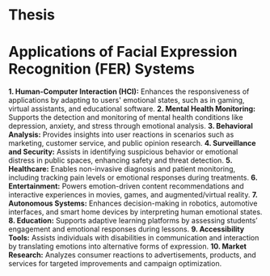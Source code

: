 # Thesis

# Applications of Facial Expression Recognition (FER) Systems
**1. Human-Computer Interaction (HCI):** 
Enhances the responsiveness of applications by adapting to users' emotional states, such as in gaming, virtual assistants, and educational software.
**2. Mental Health Monitoring:**
Supports the detection and monitoring of mental health conditions like depression, anxiety, and stress through emotional analysis.
**3. Behavioral Analysis:**
Provides insights into user reactions in scenarios such as marketing, customer service, and public opinion research.
**4. Surveillance and Security:** 
Assists in identifying suspicious behavior or emotional distress in public spaces, enhancing safety and threat detection.
**5. Healthcare:** 
Enables non-invasive diagnosis and patient monitoring, including tracking pain levels or emotional responses during treatments.
**6. Entertainment:** 
Powers emotion-driven content recommendations and interactive experiences in movies, games, and augmented/virtual reality.
**7. Autonomous Systems:** 
Enhances decision-making in robotics, automotive interfaces, and smart home devices by interpreting human emotional states.
**8. Education:** 
Supports adaptive learning platforms by assessing students’ engagement and emotional responses during lessons.
**9. Accessibility Tools:** 
Assists individuals with disabilities in communication and interaction by translating emotions into alternative forms of expression.
**10. Market Research:** 
Analyzes consumer reactions to advertisements, products, and services for targeted improvements and campaign optimization.
